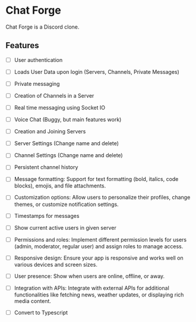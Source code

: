 # Chat Forge

Chat Forge is a Discord clone.

## Features

- [ ] User authentication
- [ ] Loads User Data upon login (Servers, Channels, Private Messages)
- [ ] Private messaging
- [ ] Creation of Channels in a Server
- [ ] Real time messaging using Socket IO
- [ ] Voice Chat (Buggy, but main features work)
- [ ] Creation and Joining Servers
- [ ] Server Settings (Change name and delete)
- [ ] Channel Settings (Change name and delete)
- [ ] Persistent channel history
- [ ] Message formatting: Support for text formatting (bold, italics, code blocks), emojis, and file attachments.
- [ ] Customization options: Allow users to personalize their profiles, change themes, or customize notification settings.
- [ ] Timestamps for messages
- [ ] Show current active users in given server
- [ ] Permissions and roles: Implement different permission levels for users (admin, moderator, regular user) and assign roles to manage access.
- [ ] Responsive design: Ensure your app is responsive and works well on various devices and screen sizes.
- [ ] User presence: Show when users are online, offline, or away.
- [ ] Integration with APIs: Integrate with external APIs for additional functionalities like fetching news, weather updates, or displaying rich media content.
- [ ] Convert to Typescript



